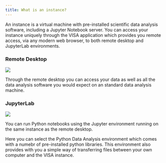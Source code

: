 ```yaml
---
title: What is an instance?
---
```


An instance is a virtual machine with pre-installed scientific data analysis software, including a Jupyter Notebook server. You can access your instance uniquely through the VISA application which provides you remote access, via any modern web browser, to both remote desktop and JupyterLab environments.

### Remote Desktop 

![](/api/docs/assets/instance-desktop.png)

Through the remote desktop you can access your data as well as all the data analysis software you would expect on an standard data analysis machine.

### JupyterLab

![](/api/docs/assets/visa-instance-jupyter.png)

You can run Python notebooks using the Jupyter environment running on the same instance as the remote desktop. 

Here you can select the Python Data Analysis environment which comes with a numebr of pre-installed python libraries. This environment also provides with you a simple way of transferring files between your own computer and the VISA instance.